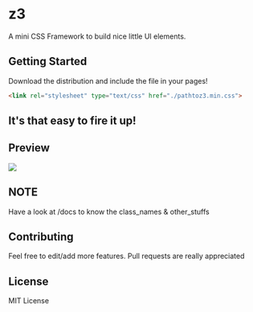 # z3
A mini CSS Framework to build nice little UI elements.

## Getting Started
Download the distribution and include the file in your pages!

```html
<link rel="stylesheet" type="text/css" href="./pathtoz3.min.css">
```
## It's that easy to fire it up!

## Preview
![](https://i.ibb.co/rdxWbTj/z3preview.png)

## NOTE
Have a look at /docs to know the class_names & other_stuffs

## Contributing
Feel free to edit/add more features. Pull requests are really appreciated

## License
MIT License

